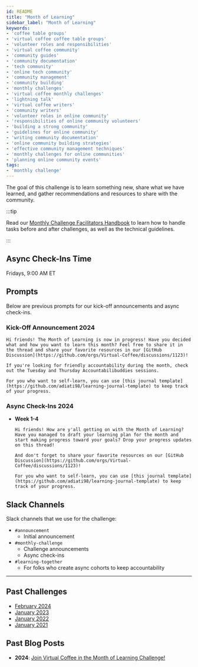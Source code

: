 ```yaml
---
id: README
title: "Month of Learning"
sidebar_label: "Month of Learning"
keywords: 
- 'coffee table groups'
- 'virtual coffee coffee table groups'
- 'volunteer roles and responsibilities'
- 'virtual coffee community'
- 'community guides'
- 'community documentation'
- 'tech community'
- 'online tech community'
- 'community management'
- 'community building'
- 'monthly challenges'
- 'virtual coffee monthly challenges'
- 'lightning talk'
- 'virtual coffee writers'
- 'community writers'
- 'volunteer roles in online community'
- 'responsibilities of online community volunteers'
- 'building a strong community'
- 'guidelines for online community'
- 'writing community documentation'
- 'online community building strategies'
- 'effective community management techniques'
- 'monthly challenges for online communities'
- 'planning online community events'
tags: 
- 'monthly challenge'
---
```


The goal of this challenge is to learn something new, share what we have learned, and gather recommendations and resources to share with the community.

:::tip

Read our [Monthly Challenge Facilitators Handbook](../facilitators-docs/README.md) to learn how to handle tasks before and after challenges, as well as the technical guidelines.

:::

## Async Check-Ins Time

Fridays, 9:00 AM ET

## Prompts

Below are previous prompts for our kick-off announcements and async check-ins.

### Kick-Off Announcement 2024

```text
Hi friends! The Month of Learning is now in progress! Have you decided what and how you want to learn this month? Feel free to share it in the thread and share your favorite resources in our [GitHub Discussion](https://github.com/orgs/Virtual-Coffee/discussions/1123)!

If you're looking for friendly accountability during the month, check out the Tuesday and Thursday Accountabilibuddies sessions.

For you who want to self-learn, you can use [this journal template](https://github.com/adiati98/learning-journal-template) to keep track of your progress.
```

### Async Check-Ins 2024

- **Week 1-4**

  ```text
  Hi friends! How are y'all getting on with the Month of Learning? Have you managed to draft your learning plan for the month and start making progress toward your goals? Drop your progress updates on this thread!

  And don't forget to share your favorite resources on our [GitHub Discussion](https://github.com/orgs/Virtual-Coffee/discussions/1123)!

  For you who want to self-learn, you can use [this journal template](https://github.com/adiati98/learning-journal-template) to keep track of your progress.
  ```

## Slack Channels

Slack channels that we use for the challenge:

- `#announcement`
  - Initial announcement
- `#monthly-challenge`
  - Challenge announcements
  - Async check-ins
- `#learning-together`
  - For folks who create async cohorts to keep accountability

---

## Past Challenges

- [February 2024](https://virtualcoffee.io/monthlychallenges/feb-2024)
- [January 2023](https://virtualcoffee.io/monthlychallenges/jan-2023)
- [January 2022](https://virtualcoffee.io/monthlychallenges/jan-2022)
- [January 2021](https://virtualcoffee.io/monthlychallenges/jan-2021)

## Past Blog Posts

- **2024**: [Join Virtual Coffee in the Month of Learning Challenge!](https://dev.to/virtualcoffee/join-virtual-coffee-in-the-month-of-learning-challenge-bdi)
